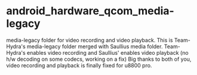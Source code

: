 android_hardware_qcom_media-legacy
==================================

media-legacy folder for video recording and video playback. This is Team-Hydra's media-legacy folder merged with Saullius media folder. Team-Hydra's enables video recording and Saullius' enables video playback (no h/w decoding on some codecs, working on a fix) Big thanks to both of you, video recording and playback is finally fixed for u8800 pro.
